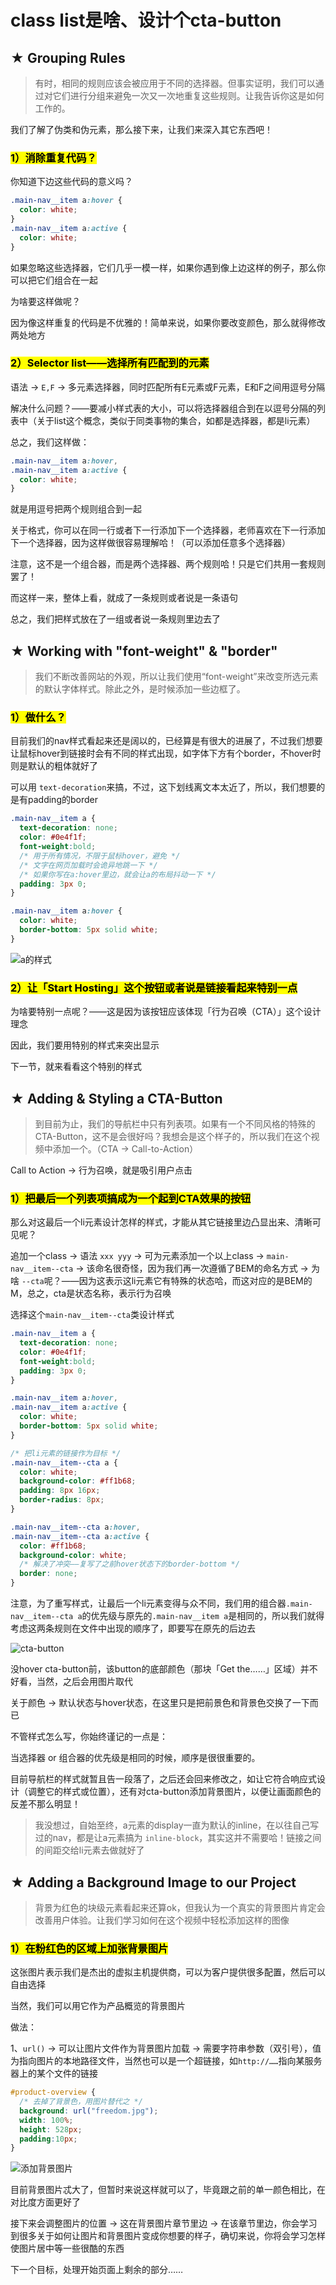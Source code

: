 # class list是啥、设计个cta-button

## ★ Grouping Rules

> 有时，相同的规则应该会被应用于不同的选择器。但事实证明，我们可以通过对它们进行分组来避免一次又一次地重复这些规则。让我告诉你这是如何工作的。

我们了解了伪类和伪元素，那么接下来，让我们来深入其它东西吧！

### <mark>1）消除重复代码？</mark>

你知道下边这些代码的意义吗？

``` css
.main-nav__item a:hover {
  color: white;
}
.main-nav__item a:active {
  color: white;
}
```

如果忽略这些选择器，它们几乎一模一样，如果你遇到像上边这样的例子，那么你可以把它们组合在一起

为啥要这样做呢？

因为像这样重复的代码是不优雅的！简单来说，如果你要改变颜色，那么就得修改两处地方

### <mark>2）Selector list——选择所有匹配到的元素</mark>

语法 -> `E,F` -> 多元素选择器，同时匹配所有E元素或F元素，E和F之间用逗号分隔

解决什么问题？——要减小样式表的大小，可以将选择器组合到在以逗号分隔的列表中（关于list这个概念，类似于同类事物的集合，如都是选择器，都是li元素）

总之，我们这样做：

``` css
.main-nav__item a:hover,
.main-nav__item a:active {
  color: white;
}
```

就是用逗号把两个规则组合到一起

关于格式，你可以在同一行或者下一行添加下一个选择器，老师喜欢在下一行添加下一个选择器，因为这样做很容易理解哈！（可以添加任意多个选择器）

注意，这不是一个组合器，而是两个选择器、两个规则哈！只是它们共用一套规则罢了！

而这样一来，整体上看，就成了一条规则或者说是一条语句

总之，我们把样式放在了一组或者说一条规则里边去了

## ★ Working with "font-weight" & "border"

> 我们不断改善网站的外观，所以让我们使用“font-weight”来改变所选元素的默认字体样式。除此之外，是时候添加一些边框了。

### <mark>1）做什么？</mark>

目前我们的nav样式看起来还是阔以的，已经算是有很大的进展了，不过我们想要让鼠标hover到链接时会有不同的样式出现，如字体下方有个border，不hover时则是默认的粗体就好了

可以用 `text-decoration`来搞，不过，这下划线离文本太近了，所以，我们想要的是有padding的border

``` css
.main-nav__item a {
  text-decoration: none;
  color: #0e4f1f;
  font-weight:bold;
  /* 用于所有情况，不限于鼠标hover，避免 */
  /* 文字在网页加载时会诡异地跳一下 */
  /* 如果你写在a:hover里边，就会让a的布局抖动一下 */
  padding: 3px 0;
}

.main-nav__item a:hover {
  color: white;
  border-bottom: 5px solid white;
}
```

![a的样式](assets/img/2020-02-16-15-45-01.png)

### <mark>2）让「Start Hosting」这个按钮或者说是链接看起来特别一点</mark>

为啥要特别一点呢？——这是因为该按钮应该体现「行为召唤（CTA）」这个设计理念

因此，我们要用特别的样式来突出显示

下一节，就来看看这个特别的样式

## ★ Adding & Styling a CTA-Button

> 到目前为止，我们的导航栏中只有列表项。如果有一个不同风格的特殊的CTA-Button，这不是会很好吗？我想会是这个样子的，所以我们在这个视频中添加一个。（CTA -> Call-to-Action）

Call to Action -> 行为召唤，就是吸引用户点击

### <mark>1）把最后一个列表项搞成为一个起到CTA效果的按钮</mark>

那么对这最后一个li元素设计怎样的样式，才能从其它链接里边凸显出来、清晰可见呢？

追加一个class -> 语法 `xxx yyy` -> 可为元素添加一个以上class -> `main-nav__item--cta` -> 该命名很奇怪，因为我们再一次遵循了BEM的命名方式 -> 为啥 `--cta`呢？——因为这表示这li元素它有特殊的状态哈，而这对应的是BEM的M，总之，cta是状态名称，表示行为召唤

选择这个`main-nav__item--cta`类设计样式

``` css
.main-nav__item a {
  text-decoration: none;
  color: #0e4f1f;
  font-weight:bold;
  padding: 3px 0;
}

.main-nav__item a:hover,
.main-nav__item a:active {
  color: white;
  border-bottom: 5px solid white;
}

/* 把li元素的链接作为目标 */
.main-nav__item--cta a {
  color: white;
  background-color: #ff1b68;
  padding: 8px 16px;
  border-radius: 8px;
}

.main-nav__item--cta a:hover,
.main-nav__item--cta a:active {
  color: #ff1b68;
  background-color: white;
  /* 解决了冲突——复写了之前hover状态下的border-bottom */
  border: none;
}
```

注意，为了重写样式，让最后一个li元素变得与众不同，我们用的组合器`.main-nav__item--cta a`的优先级与原先的`.main-nav__item a`是相同的，所以我们就得考虑这两条规则在文件中出现的顺序了，即要写在原先的后边去

![cta-button](assets/img/2020-02-16-19-22-59.png)

没hover cta-button前，该button的底部颜色（那块「Get the……」区域）并不好看，当然，之后会用图片取代

关于颜色 -> 默认状态与hover状态，在这里只是把前景色和背景色交换了一下而已

不管样式怎么写，你始终谨记的一点是：

当选择器 or 组合器的优先级是相同的时候，顺序是很很重要的。

目前导航栏的样式就暂且告一段落了，之后还会回来修改之，如让它符合响应式设计（调整它的样式或位置），还有对cta-button添加背景图片，以便让画面颜色的反差不那么明显！

> 我没想过，自始至终，a元素的display一直为默认的inline，在以往自己写过的nav，都是让a元素搞为 `inline-block`，其实这并不需要哈！链接之间的间距交给li元素去做就好了

## ★ Adding a Background Image to our Project

> 背景为红色的块级元素看起来还算ok，但我认为一个真实的背景图片肯定会改善用户体验。让我们学习如何在这个视频中轻松添加这样的图像

### <mark>1）在粉红色的区域上加张背景图片</mark>

这张图片表示我们是杰出的虚拟主机提供商，可以为客户提供很多配置，然后可以自由选择 

当然，我们可以用它作为产品概览的背景图片

做法：

1、`url()` -> 可以让图片文件作为背景图片加载 -> 需要字符串参数（双引号），值为指向图片的本地路径文件，当然也可以是一个超链接，如`http://……`指向某服务器上的某个文件的链接 

``` css
#product-overview {
  /* 去掉了背景色，用图片替代之 */
  background: url("freedom.jpg");
  width: 100%;
  height: 528px;
  padding:10px;
}
```

![添加背景图片](assets/img/2020-02-16-19-53-33.png)

目前背景图片忒大了，但暂时来说这样就可以了，毕竟跟之前的单一颜色相比，在对比度方面更好了

接下来会调整图片的位置 -> 这在背景图片章节里边 -> 在该章节里边，你会学习到很多关于如何让图片和背景图片变成你想要的样子，确切来说，你将会学习怎样使图片居中等一些很酷的东西

下一个目标，处理开始页面上剩余的部分……



